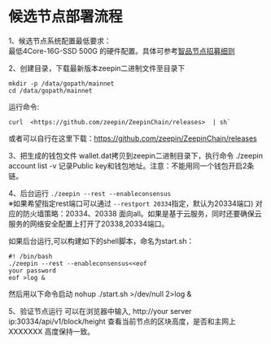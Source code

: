 #  候选节点部署流程 

1、候选节点系统配置最低要求：  
    最低4Core-16G-SSD 500G 的硬件配置。具体可参考[智品节点招募细则]() 

2、创建目录，下载最新版本zeepin二进制文件至目录下
```
mkdir -p /data/gopath/mainnet
cd /data/gopath/mainnet
```
运行命令: 
```
curl  <https://github.com/zeepin/ZeepinChain/releases>  | sh`
```
   或者可以自行在这里下载：<https://github.com/zeepin/ZeepinChain/releases> 

3、把生成的钱包文件 wallet.dat拷贝到zeepin二进制目录下，执行命令 ./zeepin account list -v  记录Public key和钱包地址。注意：不能用同一个钱包开启2条链。

4、后台运行 `./zeepin --rest --enableconsensus`  
    ※如果希望指定rest端口可以通过 `--restport 20334`指定，默认为20334端口)
   对应的防火墙策略：20334、20338 面向all。如果是基于云服务，同时还要确保云服务的网络安全配置上打开了20338,20334端口。

   如果后台运行,可以构建如下的shell脚本，命名为start.sh：
```
#! /bin/bash
./zeepin --rest --enableconsensus<<eof
your password
eof >log &
```
然后用以下命令启动
nohup ./start.sh >/dev/null 2>log &

5、验证节点运行
    可以在浏览器中输入, http://your server ip:30334/api/v1/block/height 查看当前节点的区块高度，是否和主网上XXXXXXX  高度保持一致。
